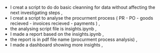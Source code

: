 - I creat a script to do do basic cleanning for data without affecting the next investigating steps ,
- I creat a script to analyse the procurment process ( PR - PO - goods recieved - invoices recieved - payments ) ,
- the analysing script file is insights.ipynb ,
- I made a report based on the insights.ipynb ,
- the report is in pdf file name (procurment process analysis) ,
- I made a dashboard showing more insights ,
